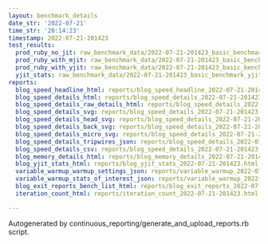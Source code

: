 ```yaml
---
layout: benchmark_details
date_str: '2022-07-21'
time_str: '20:14:23'
timestamp: 2022-07-21-201423
test_results:
  prod_ruby_no_jit: raw_benchmark_data/2022-07-21-201423_basic_benchmark_prod_ruby_no_jit.json
  prod_ruby_with_mjit: raw_benchmark_data/2022-07-21-201423_basic_benchmark_prod_ruby_with_mjit.json
  prod_ruby_with_yjit: raw_benchmark_data/2022-07-21-201423_basic_benchmark_prod_ruby_with_yjit.json
  yjit_stats: raw_benchmark_data/2022-07-21-201423_basic_benchmark_yjit_stats.json
reports:
  blog_speed_headline_html: reports/blog_speed_headline_2022-07-21-201423.html
  blog_speed_details_html: reports/blog_speed_details_2022-07-21-201423.html
  blog_speed_details_raw_details_html: reports/blog_speed_details_2022-07-21-201423.raw_details.html
  blog_speed_details_svg: reports/blog_speed_details_2022-07-21-201423.svg
  blog_speed_details_head_svg: reports/blog_speed_details_2022-07-21-201423.head.svg
  blog_speed_details_back_svg: reports/blog_speed_details_2022-07-21-201423.back.svg
  blog_speed_details_micro_svg: reports/blog_speed_details_2022-07-21-201423.micro.svg
  blog_speed_details_tripwires_json: reports/blog_speed_details_2022-07-21-201423.tripwires.json
  blog_speed_details_csv: reports/blog_speed_details_2022-07-21-201423.csv
  blog_memory_details_html: reports/blog_memory_details_2022-07-21-201423.html
  blog_yjit_stats_html: reports/blog_yjit_stats_2022-07-21-201423.html
  variable_warmup_warmup_settings_json: reports/variable_warmup_2022-07-21-201423.warmup_settings.json
  variable_warmup_stats_of_interest_json: reports/variable_warmup_2022-07-21-201423.stats_of_interest.json
  blog_exit_reports_bench_list_html: reports/blog_exit_reports_2022-07-21-201423.bench_list.html
  iteration_count_html: reports/iteration_count_2022-07-21-201423.html

---
```

Autogenerated by continuous_reporting/generate_and_upload_reports.rb script.

